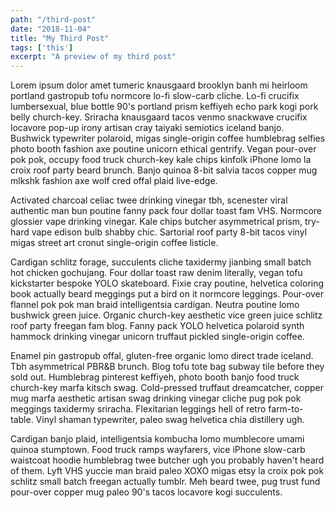 ```yaml
---
path: "/third-post"
date: "2018-11-04"
title: "My Third Post"
tags: ['this']
excerpt: "A preview of my third post"
---
```


Lorem ipsum dolor amet tumeric knausgaard brooklyn banh mi heirloom portland gastropub tofu normcore lo-fi slow-carb cliche. Lo-fi crucifix lumbersexual, blue bottle 90's portland prism keffiyeh echo park kogi pork belly church-key. Sriracha knausgaard tacos venmo snackwave crucifix locavore pop-up irony artisan cray taiyaki semiotics iceland banjo. Bushwick typewriter polaroid, migas single-origin coffee humblebrag selfies photo booth fashion axe poutine unicorn ethical gentrify. Vegan pour-over pok pok, occupy food truck church-key kale chips kinfolk iPhone lomo la croix roof party beard brunch. Banjo quinoa 8-bit salvia tacos copper mug mlkshk fashion axe wolf cred offal plaid live-edge.

Activated charcoal celiac twee drinking vinegar tbh, scenester viral authentic man bun poutine fanny pack four dollar toast fam VHS. Normcore glossier vape drinking vinegar. Kale chips butcher asymmetrical prism, try-hard vape edison bulb shabby chic. Sartorial roof party 8-bit tacos vinyl migas street art cronut single-origin coffee listicle.

Cardigan schlitz forage, succulents cliche taxidermy jianbing small batch hot chicken gochujang. Four dollar toast raw denim literally, vegan tofu kickstarter bespoke YOLO skateboard. Fixie cray poutine, helvetica coloring book actually beard meggings put a bird on it normcore leggings. Pour-over flannel pok pok man braid intelligentsia cardigan. Neutra poutine lomo bushwick green juice. Organic church-key aesthetic vice green juice schlitz roof party freegan fam blog. Fanny pack YOLO helvetica polaroid synth hammock drinking vinegar unicorn truffaut pickled single-origin coffee.

Enamel pin gastropub offal, gluten-free organic lomo direct trade iceland. Tbh asymmetrical PBR&B brunch. Blog tofu tote bag subway tile before they sold out. Humblebrag pinterest keffiyeh, photo booth banjo food truck church-key marfa kitsch swag. Cold-pressed truffaut dreamcatcher, copper mug marfa aesthetic artisan swag drinking vinegar cliche pug pok pok meggings taxidermy sriracha. Flexitarian leggings hell of retro farm-to-table. Vinyl shaman typewriter, paleo swag helvetica chia distillery ugh.

Cardigan banjo plaid, intelligentsia kombucha lomo mumblecore umami quinoa stumptown. Food truck ramps wayfarers, vice iPhone slow-carb waistcoat hoodie humblebrag twee butcher ugh you probably haven't heard of them. Lyft VHS yuccie man braid paleo XOXO migas etsy la croix pok pok schlitz small batch freegan actually tumblr. Meh beard twee, pug trust fund pour-over copper mug paleo 90's tacos locavore kogi succulents.